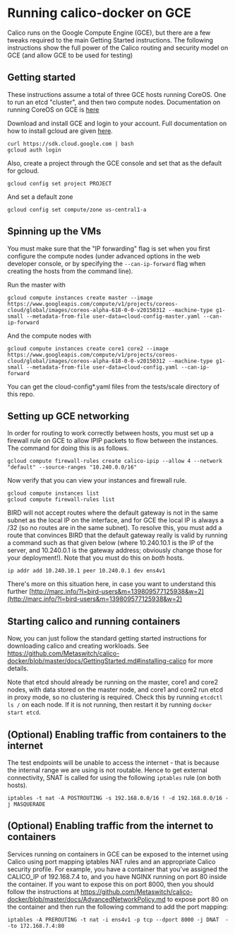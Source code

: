 # Running calico-docker on GCE
Calico runs on the Google Compute Engine (GCE), but there are a few tweaks required to the main Getting Started instructions.  The following instructions show the full power of the Calico routing and security model on GCE (and allow GCE to be used for testing)

## Getting started
These instructions assume a total of three GCE hosts running CoreOS. One to run an etcd "cluster", and then two compute nodes.
Documentation on running CoreOS on GCE is [here](https://coreos.com/docs/running-coreos/cloud-providers/google-compute-engine/)

Download and install GCE and login to your account. Full documentation on how to install gcloud are given [here](https://cloud.google.com/compute/docs/gcloud-compute/).
```
curl https://sdk.cloud.google.com | bash
gcloud auth login
```

Also, create a project through the GCE console and set that as the default for gcloud.
```
gcloud config set project PROJECT
```

And set a default zone
```
gcloud config set compute/zone us-central1-a
```

## Spinning up the VMs
You must make sure that the "IP forwarding" flag is set when you first configure the compute nodes (under advanced options in the web developer console, or by specifying the `--can-ip-forward` flag when creating the hosts from the command line).

Run the master with
```
gcloud compute instances create master --image https://www.googleapis.com/compute/v1/projects/coreos-cloud/global/images/coreos-alpha-618-0-0-v20150312 --machine-type g1-small --metadata-from-file user-data=cloud-config-master.yaml --can-ip-forward
```

And the compute nodes with
```
gcloud compute instances create core1 core2 --image https://www.googleapis.com/compute/v1/projects/coreos-cloud/global/images/coreos-alpha-618-0-0-v20150312 --machine-type g1-small --metadata-from-file user-data=cloud-config.yaml --can-ip-forward
```

You can get the cloud-config*.yaml files from the tests/scale directory of this repo.

## Setting up GCE networking
In order for routing to work correctly between hosts, you must set up a firewall rule on GCE to allow IPIP packets to flow between the instances. The command for doing this is as follows.

```
gcloud compute firewall-rules create calico-ipip --allow 4 --network "default" --source-ranges "10.240.0.0/16"
```
Now verify that you can view your instances and firewall rule.
```
gcloud compute instances list
gcloud compute firewall-rules list
```

BIRD will not accept routes where the default gateway is not in the same subnet as the local IP on the interface, and for GCE the local IP is always a /32 (so no routes are in the same subnet). To resolve this, you must add a route that convinces BIRD that the default gateway really is valid by running a command such as that given below (where 10.240.10.1 is the IP of the server, and 10.240.0.1 is the gateway address; obviously change those for your deployment!). Note that you must do this on *both* hosts.

```
ip addr add 10.240.10.1 peer 10.240.0.1 dev ens4v1
```

There's more on this situation here, in case you want to understand this further [http://marc.info/?l=bird-users&m=139809577125938&w=2](http://marc.info/?l=bird-users&m=139809577125938&w=2)

## Starting calico and running containers
Now, you can just follow the standard getting started instructions for downloading calico and creating workloads. See https://github.com/Metaswitch/calico-docker/blob/master/docs/GettingStarted.md#installing-calico for more details.

Note that etcd should already be running on the master, core1 and core2 nodes, with data stored on the master node, and core1 and core2 run etcd in proxy mode, so no clustering is required.  Check this by running ```etcdctl ls /``` on each node.  If it is not running, then restart it by running ```docker start etcd```.

## (Optional) Enabling traffic from containers to the internet
The test endpoints will be unable to access the internet - that is because the internal range we are using is not routable. Hence to get external connectivity, SNAT is called for using the following `iptables` rule (on both hosts).

```
iptables -t nat -A POSTROUTING -s 192.168.0.0/16 ! -d 192.168.0.0/16 -j MASQUERADE
```

## (Optional) Enabling traffic from the internet to containers
Services running on containers in GCE can be exposed to the internet using Calico using port mapping iptables NAT rules and an appropriate Calico security profile.  For example, you have a container that you've assigned the CALICO_IP of 192.168.7.4 to, and you have NGINX running on port 80 inside the container. If you want to expose this on port 8000, then you should follow the instructions at https://github.com/Metaswitch/calico-docker/blob/master/docs/AdvancedNetworkPolicy.md to expose port 80 on the container and then run the following command to add the port mapping:

```
iptables -A PREROUTING -t nat -i ens4v1 -p tcp --dport 8000 -j DNAT  --to 172.168.7.4:80
```
